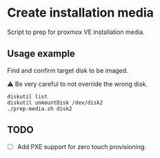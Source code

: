 # Create installation media

Script to prep for proxmox VE installation media.

## Usage example

Find and confirm target disk to be imaged.

:warning: Be very careful to not override the wrong disk.

    diskutil list
    diskutil unmountDisk /dev/disk2
    ./prep-media.sh disk2

## TODO

- [ ] Add PXE support for zero touch provisioning.